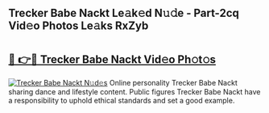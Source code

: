 ## Trecker Babe Nackt Le𝚊k𝚎d N𝚞𝚍e - Part-2cq Vid𝚎o Photos Le𝚊ks RxZyb

# <h2><a href="http://fbaqr2u.evod.top/?m=Trecker+Babe+Nackt">🔗 👉🔴 Trecker Babe Nackt Vid𝚎o Ph𝚘t𝚘s</a></h2>

[![Trecker Babe Nackt N𝚞d𝚎s](https://i.imgur.com/8V9OHl7.gif)](http://fbaqr2u.evod.top/?m=Trecker+Babe+Nackt)
Online personality Trecker Babe Nackt sharing dance and lifestyle content. Public figures Trecker Babe Nackt have a responsibility to uphold ethical standards and set a good example. 
